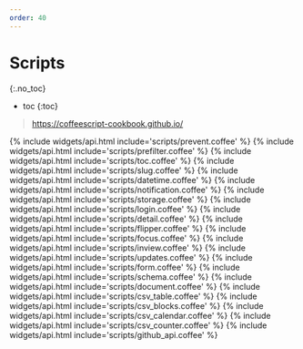 ```yaml
---
order: 40
---
```


# Scripts
{:.no_toc}
* toc
{:toc}

> <https://coffeescript-cookbook.github.io/>

{% include widgets/api.html include='scripts/prevent.coffee' %}
{% include widgets/api.html include='scripts/prefilter.coffee' %}
{% include widgets/api.html include='scripts/toc.coffee' %}
{% include widgets/api.html include='scripts/slug.coffee' %}
{% include widgets/api.html include='scripts/datetime.coffee' %}
{% include widgets/api.html include='scripts/notification.coffee' %}
{% include widgets/api.html include='scripts/storage.coffee' %}
{% include widgets/api.html include='scripts/login.coffee' %}
{% include widgets/api.html include='scripts/detail.coffee' %}
{% include widgets/api.html include='scripts/flipper.coffee' %}
{% include widgets/api.html include='scripts/focus.coffee' %}
{% include widgets/api.html include='scripts/inview.coffee' %}
{% include widgets/api.html include='scripts/updates.coffee' %}
{% include widgets/api.html include='scripts/form.coffee' %}
{% include widgets/api.html include='scripts/schema.coffee' %}
{% include widgets/api.html include='scripts/document.coffee' %}
{% include widgets/api.html include='scripts/csv_table.coffee' %}
{% include widgets/api.html include='scripts/csv_blocks.coffee' %}
{% include widgets/api.html include='scripts/csv_calendar.coffee' %}
{% include widgets/api.html include='scripts/csv_counter.coffee' %}
{% include widgets/api.html include='scripts/github_api.coffee' %}